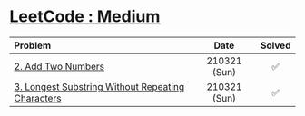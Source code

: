 # [LeetCode : Medium](https://goodgid.github.io/category/#LeetCode)

| Problem | Date | Solved |
|:---|:---:|:---:|
[2. Add Two Numbers](https://goodgid.github.io/LeetCode-Add-Two-Numbers/) | 210321 (Sun) | ✅ |
[3. Longest Substring Without Repeating Characters](https://goodgid.github.io/LeetCode-Longest-Substring-Without-Repeating-Characters/) | 210321 (Sun) | ✅ |
